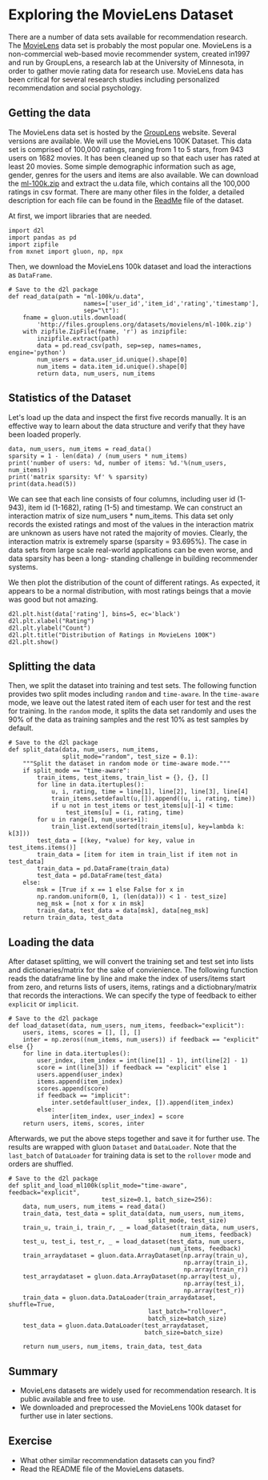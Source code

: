 #  Exploring the MovieLens Dataset

There are a number of data sets available for recommendation research. The [MovieLens](https://movielens.org/) data set is probably the most popular one. MovieLens is a non-commercial web-based movie recommender system, created in1997 and run by GroupLens, a research lab at the University of Minnesota, in order to gather movie rating data for research use.  MovieLens data has been critical for several research studies including personalized recommendation and social psychology.  


## Getting the data

The MovieLens data set is hosted by the [GroupLens](https://grouplens.org/datasets/movielens/) website. Several versions are available. We will use the MovieLens 100K Dataset.   This data set is comprised of 100,000 ratings, ranging from 1 to 5 stars, from 943 users on 1682 movies. It has been cleaned up so that each user has rated at least 20 movies. Some simple demographic information such as age, gender, genres for the users and items are also available.  We can download the [ml-100k.zip](http://files.grouplens.org/datasets/movielens/ml-100k.zip) and extract the u.data file, which contains all the 100,000 ratings in csv format. There are many other files in the folder, a detailed description for each file can be found in the [ReadMe](http://files.grouplens.org/datasets/movielens/ml-100k-README.txt) file of the dataset. 

At first, we import libraries that are needed.

```{.python .input  n=2}
import d2l
import pandas as pd
import zipfile
from mxnet import gluon, np, npx 
```

Then, we download the MovieLens 100k dataset and load the interactions as `DataFrame`.

```{.python .input  n=3}
# Save to the d2l package
def read_data(path = "ml-100k/u.data", 
                     names=['user_id','item_id','rating','timestamp'],
                     sep="\t"):
    fname = gluon.utils.download(
        'http://files.grouplens.org/datasets/movielens/ml-100k.zip')
    with zipfile.ZipFile(fname, 'r') as inzipfile:
        inzipfile.extract(path)
        data = pd.read_csv(path, sep=sep, names=names, engine='python')
        num_users = data.user_id.unique().shape[0]
        num_items = data.item_id.unique().shape[0]
        return data, num_users, num_items
```

## Statistics of the Dataset
Let's load up the data and inspect the first five records manually. It is an effective way to learn about the data structure and verify that they have been loaded properly.

```{.python .input  n=4}
data, num_users, num_items = read_data()
sparsity = 1 - len(data) / (num_users * num_items)
print('number of users: %d, number of items: %d.'%(num_users, num_items))
print('matrix sparsity: %f' % sparsity)
print(data.head(5))
```

We can see that each line consists of four columns, including user id (1-943), item id (1-1682), rating (1-5) and timestamp. We can construct an interaction matrix of size num_users * num_items.  This data set only records the existed ratings and most of the values in the interaction matrix are unknown as users have not rated the majority of movies. Clearly, the interaction matrix is extremely sparse (sparsity = 93.695%). The case in data sets from large scale real-world applications can be even worse, and data sparsity has been a long- standing challenge in building recommender systems.

We then plot the distribution of the count of different ratings. As expected, it appears to be a normal distribution, with most ratings beings that a movie was good but not amazing.

```{.python .input  n=5}
d2l.plt.hist(data['rating'], bins=5, ec='black')
d2l.plt.xlabel("Rating")
d2l.plt.ylabel("Count")
d2l.plt.title("Distribution of Ratings in MovieLens 100K")
d2l.plt.show()
```

## Splitting the data

Then, we split the dataset into training and test sets. The following function provides two split modes including `random` and `time-aware`. In the `time-aware` mode, we leave out the latest rated item of each user for test and the rest for training. In the `random` mode, it splits the data set randomly and uses the 90% of the data as training samples and the rest 10% as test samples by default.

```{.python .input  n=6}
# Save to the d2l package
def split_data(data, num_users, num_items, 
               split_mode="random", test_size = 0.1):
    """Split the dataset in random mode or time-aware mode."""
    if split_mode == "time-aware":
        train_items, test_items, train_list = {}, {}, []
        for line in data.itertuples():
            u, i, rating, time = line[1], line[2], line[3], line[4]
            train_items.setdefault(u,[]).append((u, i, rating, time))
            if u not in test_items or test_items[u][-1] < time:
                test_items[u] = (i, rating, time)
        for u in range(1, num_users+1):
            train_list.extend(sorted(train_items[u], key=lambda k: k[3]))
        test_data = [(key, *value) for key, value in test_items.items()]
        train_data = [item for item in train_list if item not in test_data]
        train_data = pd.DataFrame(train_data)
        test_data = pd.DataFrame(test_data)
    else:
        msk = [True if x == 1 else False for x in 
        np.random.uniform(0, 1, (len(data))) < 1 - test_size]
        neg_msk = [not x for x in msk]
        train_data, test_data = data[msk], data[neg_msk]
    return train_data, test_data
```

## Loading the data
After dataset splitting, we will convert the training set and test set into lists and dictionaries/matrix for the sake of convienience. The following function reads the dataframe line by line and make the index of users/items start from zero, and returns lists of users, items, ratings and a dictiobnary/matrix that records the interactions. We can specify the type of feedback to either `explicit` or `implicit`.

```{.python .input  n=25}
# Save to the d2l package
def load_dataset(data, num_users, num_items, feedback="explicit"):
    users, items, scores = [], [], []
    inter = np.zeros((num_items, num_users)) if feedback == "explicit" else {}
    for line in data.itertuples():
        user_index, item_index = int(line[1] - 1), int(line[2] - 1)
        score = int(line[3]) if feedback == "explicit" else 1
        users.append(user_index)
        items.append(item_index)
        scores.append(score)
        if feedback == "implicit":
            inter.setdefault(user_index, []).append(item_index)
        else:
            inter[item_index, user_index] = score
    return users, items, scores, inter
```

Afterwards, we put the above steps together and save it for further use. The results are wrapped with gluon `Dataset` and `DataLoader`. Note that the `last_batch` of `DataLoader` for training data is set to the `rollover` mode and orders are shuffled.

```{.python .input  n=26}
# Save to the d2l package
def split_and_load_ml100k(split_mode="time-aware", feedback="explicit", 
                          test_size=0.1, batch_size=256):
    data, num_users, num_items = read_data()
    train_data, test_data = split_data(data, num_users, num_items, 
                                       split_mode, test_size)
    train_u, train_i, train_r, _ = load_dataset(train_data, num_users, 
                                                num_items, feedback)
    test_u, test_i, test_r, _ = load_dataset(test_data, num_users, 
                                             num_items, feedback) 
    train_arraydataset = gluon.data.ArrayDataset(np.array(train_u), 
                                                 np.array(train_i), 
                                                 np.array(train_r))
    test_arraydataset = gluon.data.ArrayDataset(np.array(test_u), 
                                                 np.array(test_i), 
                                                 np.array(test_r))
    train_data = gluon.data.DataLoader(train_arraydataset, shuffle=True, 
                                       last_batch="rollover", 
                                       batch_size=batch_size)
    test_data = gluon.data.DataLoader(test_arraydataset, 
                                      batch_size=batch_size)

    return num_users, num_items, train_data, test_data
```

## Summary 
* MovieLens datasets are widely used for recommendation research. It is public available and free to use.
* We downloaded and preprocessed the MovieLens 100k dataset for further use in later sections. 

## Exercise
* What other similar recommendation datasets can you find?
* Read the README file of the MovieLens datasets.
